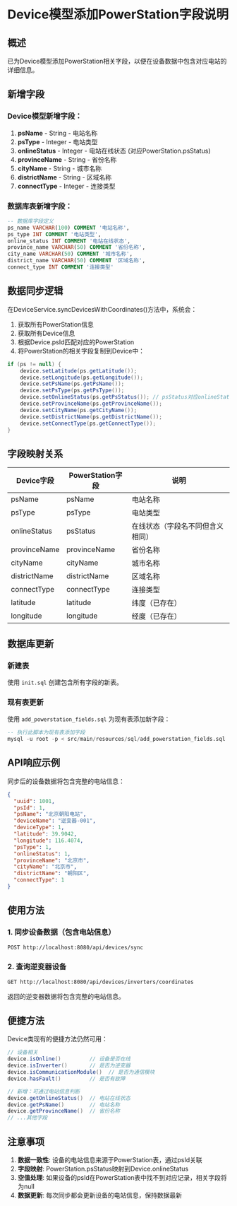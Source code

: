 # Device模型添加PowerStation字段说明

## 概述

已为Device模型添加PowerStation相关字段，以便在设备数据中包含对应电站的详细信息。

## 新增字段

### Device模型新增字段：

1. **psName** - String - 电站名称
2. **psType** - Integer - 电站类型
3. **onlineStatus** - Integer - 电站在线状态 (对应PowerStation.psStatus)
4. **provinceName** - String - 省份名称
5. **cityName** - String - 城市名称
6. **districtName** - String - 区域名称
7. **connectType** - Integer - 连接类型

### 数据库表新增字段：

```sql
-- 数据库字段定义
ps_name VARCHAR(100) COMMENT '电站名称',
ps_type INT COMMENT '电站类型',
online_status INT COMMENT '电站在线状态',
province_name VARCHAR(50) COMMENT '省份名称',
city_name VARCHAR(50) COMMENT '城市名称',
district_name VARCHAR(50) COMMENT '区域名称',
connect_type INT COMMENT '连接类型'
```

## 数据同步逻辑

在DeviceService.syncDevicesWithCoordinates()方法中，系统会：

1. 获取所有PowerStation信息
2. 获取所有Device信息
3. 根据Device.psId匹配对应的PowerStation
4. 将PowerStation的相关字段复制到Device中：

```java
if (ps != null) {
    device.setLatitude(ps.getLatitude());
    device.setLongitude(ps.getLongitude());
    device.setPsName(ps.getPsName());
    device.setPsType(ps.getPsType());
    device.setOnlineStatus(ps.getPsStatus()); // psStatus对应onlineStatus
    device.setProvinceName(ps.getProvinceName());
    device.setCityName(ps.getCityName());
    device.setDistrictName(ps.getDistrictName());
    device.setConnectType(ps.getConnectType());
}
```

## 字段映射关系

| Device字段 | PowerStation字段 | 说明 |
|-----------|-----------------|------|
| psName | psName | 电站名称 |
| psType | psType | 电站类型 |
| onlineStatus | psStatus | 在线状态（字段名不同但含义相同） |
| provinceName | provinceName | 省份名称 |
| cityName | cityName | 城市名称 |
| districtName | districtName | 区域名称 |
| connectType | connectType | 连接类型 |
| latitude | latitude | 纬度（已存在） |
| longitude | longitude | 经度（已存在） |

## 数据库更新

### 新建表
使用 `init.sql` 创建包含所有字段的新表。

### 现有表更新
使用 `add_powerstation_fields.sql` 为现有表添加新字段：

```sql
-- 执行此脚本为现有表添加字段
mysql -u root -p < src/main/resources/sql/add_powerstation_fields.sql
```

## API响应示例

同步后的设备数据将包含完整的电站信息：

```json
{
  "uuid": 1001,
  "psId": 1,
  "psName": "北京朝阳电站",
  "deviceName": "逆变器-001",
  "deviceType": 1,
  "latitude": 39.9042,
  "longitude": 116.4074,
  "psType": 1,
  "onlineStatus": 1,
  "provinceName": "北京市",
  "cityName": "北京市",
  "districtName": "朝阳区",
  "connectType": 1
}
```

## 使用方法

### 1. 同步设备数据（包含电站信息）

```bash
POST http://localhost:8080/api/devices/sync
```

### 2. 查询逆变器设备

```bash
GET http://localhost:8080/api/devices/inverters/coordinates
```

返回的逆变器数据将包含完整的电站信息。

## 便捷方法

Device类现有的便捷方法仍然可用：

```java
// 设备相关
device.isOnline()         // 设备是否在线
device.isInverter()       // 是否为逆变器
device.isCommunicationModule()  // 是否为通信模块
device.hasFault()         // 是否有故障

// 新增：可通过电站信息判断
device.getOnlineStatus()  // 电站在线状态
device.getPsName()        // 电站名称
device.getProvinceName()  // 省份名称
// ...其他字段
```

## 注意事项

1. **数据一致性**: 设备的电站信息来源于PowerStation表，通过psId关联
2. **字段映射**: PowerStation.psStatus映射到Device.onlineStatus
3. **空值处理**: 如果设备的psId在PowerStation表中找不到对应记录，相关字段将为null
4. **数据更新**: 每次同步都会更新设备的电站信息，保持数据最新